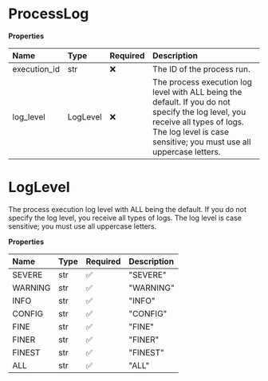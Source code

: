 # ProcessLog

**Properties**

| Name         | Type     | Required | Description                                                                                                                                                                                          |
| :----------- | :------- | :------- | :--------------------------------------------------------------------------------------------------------------------------------------------------------------------------------------------------- |
| execution_id | str      | ❌       | The ID of the process run.                                                                                                                                                                           |
| log_level    | LogLevel | ❌       | The process execution log level with ALL being the default. If you do not specify the log level, you receive all types of logs. The log level is case sensitive; you must use all uppercase letters. |

# LogLevel

The process execution log level with ALL being the default. If you do not specify the log level, you receive all types of logs. The log level is case sensitive; you must use all uppercase letters.

**Properties**

| Name    | Type | Required | Description |
| :------ | :--- | :------- | :---------- |
| SEVERE  | str  | ✅       | "SEVERE"    |
| WARNING | str  | ✅       | "WARNING"   |
| INFO    | str  | ✅       | "INFO"      |
| CONFIG  | str  | ✅       | "CONFIG"    |
| FINE    | str  | ✅       | "FINE"      |
| FINER   | str  | ✅       | "FINER"     |
| FINEST  | str  | ✅       | "FINEST"    |
| ALL     | str  | ✅       | "ALL"       |

